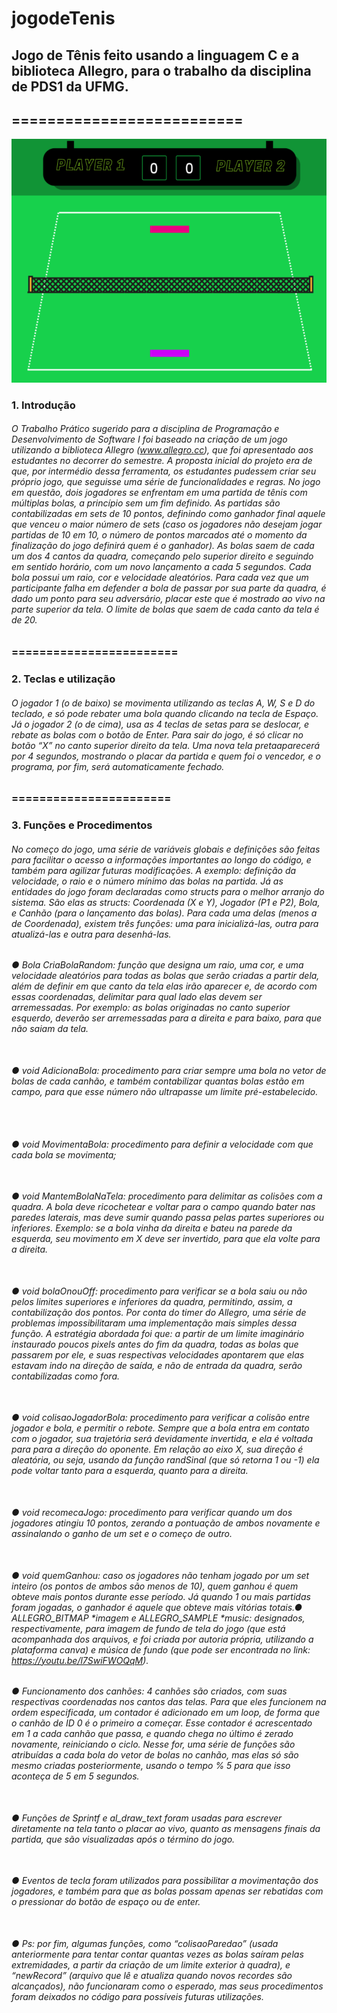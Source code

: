 # jogodeTenis
## Jogo de Tênis feito usando a linguagem C e a biblioteca Allegro, para o trabalho da disciplina de PDS1 da UFMG. 
## ========================== <br>

<img src="demo.png">

### 1. Introdução <br>
###### O Trabalho Prático sugerido para a disciplina de Programação e Desenvolvimento de Software I foi baseado na criação de um jogo utilizando a biblioteca Allegro (www.allegro.cc), que foi apresentado aos estudantes no decorrer do semestre. A proposta inicial do projeto era de que, por intermédio dessa ferramenta, os estudantes pudessem criar seu próprio jogo, que seguisse uma série de funcionalidades e regras. No jogo em questão, dois jogadores se enfrentam em uma partida de tênis com múltiplas bolas, a princípio sem um fim definido. As partidas são contabilizadas em sets de 10 pontos, definindo como ganhador final aquele que venceu o maior número de sets (caso os jogadores não desejam jogar partidas de 10 em 10, o número de pontos marcados até o momento da finalização do jogo definirá quem é o ganhador). As bolas saem de cada um dos 4 cantos da quadra, começando pelo superior direito e seguindo em sentido horário, com um novo lançamento a cada 5 segundos. Cada bola possui um raio, cor e velocidade aleatórios. Para cada vez que um participante falha em defender a bola de passar por sua parte da quadra, é dado um ponto para seu adversário, placar este que é mostrado ao vivo na parte superior da tela. O limite de bolas que saem de cada canto da tela é de 20.

### ======================== <br>
### 2. Teclas e utilização <br>
###### O jogador 1 (o de baixo) se movimenta utilizando as teclas A, W, S e D do teclado, e só pode rebater uma bola quando clicando na tecla de Espaço. Já o jogador 2 (o de cima), usa as 4 teclas de setas para se deslocar, e rebate as bolas com o botão de Enter. Para sair do jogo, é só clicar no botão “X” no canto superior direito da tela. Uma nova tela pretaaparecerá por 4 segundos, mostrando o placar da partida e quem foi o vencedor, e o programa, por fim, será automaticamente fechado.
### =======================<br>
### 3. Funções e Procedimentos<br>
###### No começo do jogo, uma série de variáveis globais e definições são feitas para facilitar o acesso a informações importantes ao longo do código, e também para agilizar futuras modificações. A exemplo: definição da velocidade, o raio e o número mínimo das bolas na partida. Já as entidades do jogo foram declaradas como structs para o melhor arranjo do sistema. São elas as structs: Coordenada (X e Y), Jogador (P1 e P2), Bola, e Canhão (para o lançamento das bolas). Para cada uma delas (menos a de Coordenada), existem três funções: uma para inicializá-las, outra para atualizá-las e outra para desenhá-las.
###### ● Bola CriaBolaRandom: função que designa um raio, uma cor, e uma velocidade aleatórios para todas as bolas que serão criadas a partir dela, além de definir em que canto da tela elas irão aparecer e, de acordo com essas coordenadas, delimitar para qual lado elas devem ser arremessadas. Por exemplo: as bolas originadas no canto superior esquerdo, deverão ser arremessadas para a direita e para baixo, para que não saiam da tela.<br><br>
###### ● void AdicionaBola: procedimento para criar sempre uma bola no vetor de bolas de cada canhão, e também contabilizar quantas bolas estão em campo, para que esse número não ultrapasse um limite pré-estabelecido.<br><br><br>
###### ● void MovimentaBola: procedimento para definir a velocidade com que cada bola se movimenta;<br><br>
###### ● void MantemBolaNaTela: procedimento para delimitar as colisões com a quadra. A bola deve ricochetear e voltar para o campo quando bater nas paredes laterais, mas deve sumir quando passa pelas partes superiores ou inferiores. Exemplo: se a bola vinha da direita e bateu na parede da esquerda, seu movimento em X deve ser invertido, para que ela volte para a direita.<br><br>
###### ● void bolaOnouOff: procedimento para verificar se a bola saiu ou não pelos limites superiores e inferiores da quadra, permitindo, assim, a contabilização dos pontos. Por conta do timer do Allegro, uma série de problemas impossibilitaram uma implementação mais simples dessa função. A estratégia abordada foi que: a partir de um limite imaginário instaurado poucos pixels antes do fim da quadra, todas as bolas que passarem por ele, e suas respectivas velocidades apontarem que elas estavam indo na direção de saída, e não de entrada da quadra, serão contabilizadas como fora.<br><br>
###### ● void colisaoJogadorBola: procedimento para verificar a colisão entre jogador e bola, e permitir o rebote. Sempre que a bola entra em contato com o jogador, sua trajetória será devidamente invertida, e ela é voltada para para a direção do oponente. Em relação ao eixo X, sua direção é aleatória, ou seja, usando da função randSinal (que só retorna 1 ou -1) ela pode voltar tanto para a esquerda, quanto para a direita.<br><br>
###### ● void recomecaJogo: procedimento para verificar quando um dos jogadores atingiu 10 pontos, zerando a pontuação de ambos novamente e assinalando o ganho de um set e o começo de outro.<br><br>
###### ● void quemGanhou: caso os jogadores não tenham jogado por um set inteiro (os pontos de ambos são menos de 10), quem ganhou é quem obteve mais pontos durante esse período. Já quando 1 ou mais partidas foram jogadas, o ganhador é aquele que obteve mais vitórias totais.● ALLEGRO_BITMAP *imagem e ALLEGRO_SAMPLE *music: designados, respectivamente, para imagem de fundo de tela do jogo (que está acompanhada dos arquivos, e foi criada por autoria própria, utilizando a plataforma canva) e música de fundo (que pode ser encontrada no link: https://youtu.be/l7SwiFWOQqM).<br>
###### ● Funcionamento dos canhões: 4 canhões são criados, com suas respectivas coordenadas nos cantos das telas. Para que eles funcionem na ordem especificada, um contador é adicionado em um loop, de forma que o canhão de ID 0 é o primeiro a começar. Esse contador é acrescentado em 1 a cada canhão que passa, e quando chega no último é zerado novamente, reiniciando o ciclo. Nesse for, uma série de funções são atribuídas a cada bola do vetor de bolas no canhão, mas elas só são mesmo criadas posteriormente, usando o tempo % 5 para que isso aconteça de 5 em 5 segundos.<br><br>
###### ● Funções de Sprintf e al_draw_text foram usadas para escrever diretamente na tela tanto o placar ao vivo, quanto as mensagens finais da partida, que são visualizadas após o término do jogo.<br><br>
###### ● Eventos de tecla foram utilizados para possibilitar a movimentação dos jogadores, e também para que as bolas possam apenas ser rebatidas com o pressionar do botão de espaço ou de enter.<br><br>
###### ● Ps: por fim, algumas funções, como “colisaoParedao” (usada anteriormente para tentar contar quantas vezes as bolas saíram pelas extremidades, a partir da criação de um limite exterior à quadra), e “newRecord” (arquivo que lê e atualiza quando novos recordes são alcançados), não funcionaram como o esperado, mas seus procedimentos foram deixados no código para possíveis futuras utilizações.<br><br>
